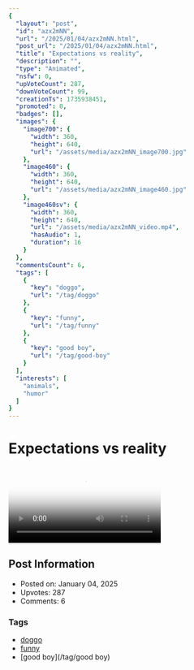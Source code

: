 ```yaml
---
{
  "layout": "post",
  "id": "azx2mNN",
  "url": "/2025/01/04/azx2mNN.html",
  "post_url": "/2025/01/04/azx2mNN.html",
  "title": "Expectations vs reality",
  "description": "",
  "type": "Animated",
  "nsfw": 0,
  "upVoteCount": 287,
  "downVoteCount": 99,
  "creationTs": 1735938451,
  "promoted": 0,
  "badges": [],
  "images": {
    "image700": {
      "width": 360,
      "height": 640,
      "url": "/assets/media/azx2mNN_image700.jpg"
    },
    "image460": {
      "width": 360,
      "height": 640,
      "url": "/assets/media/azx2mNN_image460.jpg"
    },
    "image460sv": {
      "width": 360,
      "height": 640,
      "url": "/assets/media/azx2mNN_video.mp4",
      "hasAudio": 1,
      "duration": 16
    }
  },
  "commentsCount": 6,
  "tags": [
    {
      "key": "doggo",
      "url": "/tag/doggo"
    },
    {
      "key": "funny",
      "url": "/tag/funny"
    },
    {
      "key": "good boy",
      "url": "/tag/good-boy"
    }
  ],
  "interests": [
    "animals",
    "humor"
  ]
}
---
```


# Expectations vs reality

<video controls playsinline loop poster="/assets/media/azx2mNN_image460.jpg">
  <source src="/assets/media/azx2mNN_video.mp4" type="video/mp4">
  Your browser does not support the video tag.
</video>

## Post Information

- Posted on: January 04, 2025
- Upvotes: 287
- Comments: 6

### Tags

- [doggo](/tag/doggo)
- [funny](/tag/funny)
- [good boy](/tag/good boy)
